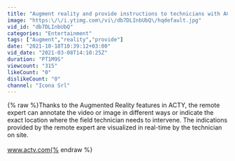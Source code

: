 ```yaml
---
title: "Augment reality and provide instructions to technicians with ACTY!"
image: "https:\/\/i.ytimg.com\/vi\/db7DLInbUbQ\/hqdefault.jpg"
vid_id: "db7DLInbUbQ"
categories: "Entertainment"
tags: ["Augment","reality","provide"]
date: "2021-10-18T10:39:12+03:00"
vid_date: "2021-03-08T14:10:25Z"
duration: "PT1M9S"
viewcount: "315"
likeCount: "0"
dislikeCount: "0"
channel: "Icona Srl"
---
```

{% raw %}Thanks to the Augmented Reality features in ACTY, the remote expert can annotate the video or image in different ways or indicate the exact location where the field technician needs to intervene. The indications provided by the remote expert are visualized in real-time by the technician on site.<br /><br />www.acty.com{% endraw %}
